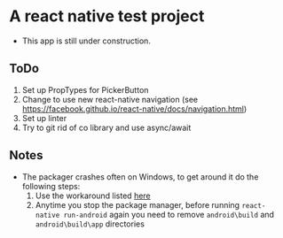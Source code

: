 # A react native test project #
* This app is still under construction.


## ToDo ##
1. Set up PropTypes for PickerButton
2. Change to use new react-native navigation (see https://facebook.github.io/react-native/docs/navigation.html)
3. Set up linter
4. Try to git rid of co library and use async/await

## Notes ##
* The packager crashes often on Windows, to get around it do the following steps:
  1. Use the workaround listed [here](https://github.com/facebook/react-native/issues/9136#issuecomment-248565578)
  2. Anytime you stop the package manager, before running `react-native run-android` again you need to remove `android\build` and `android\build\app` directories
